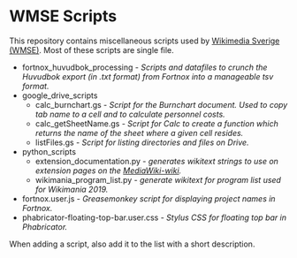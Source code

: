 # WMSE Scripts
This repository contains miscellaneous scripts used by [Wikimedia Sverige (WMSE)](https://www.wikimedia.se). Most of these scripts are single file.

* fortnox_huvudbok_processing - *Scripts and datafiles to crunch the *Huvudbok* export (in .txt format) from Fortnox into a manageable tsv format.*
* google_drive_scripts
  * calc_burnchart.gs - *Script for the Burnchart document. Used to copy tab name
    to a cell and to calculate personnel costs.*
  * calc_getSheetName.gs - *Script for Calc to create a function which returns the name of the sheet where a given cell resides.*
  * listFiles.gs - *Script for listing directories and files on Drive.*
* python_scripts
  * extension_documentation.py - *generates wikitext strings to use on extension pages on the [MediaWiki-wiki](https://www.mediawiki.org).*
  * wikimania_program_list.py - *generate wikitext for program list used for Wikimania 2019.*
* fortnox.user.js - *Greasemonkey script for displaying project names in Fortnox.*
* phabricator-floating-top-bar.user.css - *Stylus CSS for floating top bar in Phabricator.*

When adding a script, also add it to the list with a short description.
